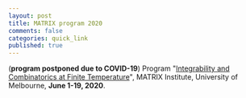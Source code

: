 ```yaml
---
layout: post
title: MATRIX program 2020
comments: false
categories: quick_link 
published: true
---
```


<div>(<b>program postponed due to COVID-19</b>) Program "<a href="https://www.matrix-inst.org.au/events/integrability-and-combinatorics-at-finite-temperature/">Integrability and Combinatorics at Finite Temperature</a>", 
MATRIX Institute, University of Melbourne, <b>June 1-19, 2020</b>.</div>

